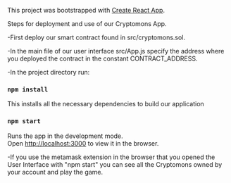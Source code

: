 This project was bootstrapped with [Create React App](https://github.com/facebook/create-react-app).

Steps for deployment and use of our Cryptomons App.

-First deploy our smart contract found in src/cryptomons.sol.

-In the main file of our user interface src/App.js specify the address where you deployed the contract in the constant CONTRACT_ADDRESS.

-In the project directory run:

### `npm install`

This installs all the necessary dependencies to build our application

### `npm start`

Runs the app in the development mode.<br />
Open [http://localhost:3000](http://localhost:3000) to view it in the browser.

-If you use the metamask extension in the browser that you opened the User Interface with "npm start" you can see all the Cryptomons owned by your account and play the game.
